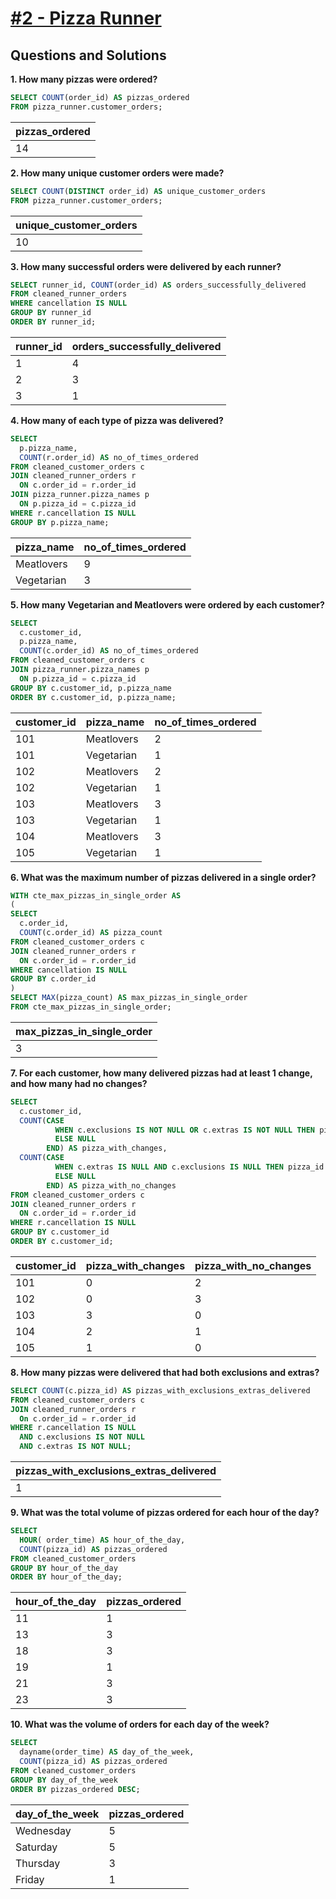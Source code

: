 # [#2 - Pizza Runner](https://8weeksqlchallenge.com/case-study-2/)

## Questions and Solutions

**1. How many pizzas were ordered?**

```sql
SELECT COUNT(order_id) AS pizzas_ordered 
FROM pizza_runner.customer_orders;
```

|pizzas_ordered|
|--------------|
|14|

**2. How many unique customer orders were made?**

```sql
SELECT COUNT(DISTINCT order_id) AS unique_customer_orders 
FROM pizza_runner.customer_orders;
```

|unique_customer_orders|
|--------------|
|10|


**3. How many successful orders were delivered by each runner?**

```sql
SELECT runner_id, COUNT(order_id) AS orders_successfully_delivered 
FROM cleaned_runner_orders
WHERE cancellation IS NULL
GROUP BY runner_id
ORDER BY runner_id;
```

|runner_id|orders_successfully_delivered|
|--------------|----|
|1|4|
|2|3|
|3|1|

**4. How many of each type of pizza was delivered?**

```sql
SELECT 
  p.pizza_name, 
  COUNT(r.order_id) AS no_of_times_ordered
FROM cleaned_customer_orders c
JOIN cleaned_runner_orders r
  ON c.order_id = r.order_id
JOIN pizza_runner.pizza_names p
  ON p.pizza_id = c.pizza_id
WHERE r.cancellation IS NULL
GROUP BY p.pizza_name;
```

|pizza_name|no_of_times_ordered|
|--------------|----|
|Meatlovers|9|
|Vegetarian|3|

**5. How many Vegetarian and Meatlovers were ordered by each customer?**

```sql
SELECT 
  c.customer_id, 
  p.pizza_name, 
  COUNT(c.order_id) AS no_of_times_ordered
FROM cleaned_customer_orders c
JOIN pizza_runner.pizza_names p
  ON p.pizza_id = c.pizza_id
GROUP BY c.customer_id, p.pizza_name
ORDER BY c.customer_id, p.pizza_name;
```

|customer_id|pizza_name|no_of_times_ordered|
|--------------|----|-----|
| 101         | Meatlovers   | 2        |
| 101         | Vegetarian   | 1        |
| 102         | Meatlovers   | 2        |
| 102         | Vegetarian   | 1        |
| 103         | Meatlovers   | 3        |
| 103         | Vegetarian   | 1        |
| 104         | Meatlovers   | 3        |
| 105         | Vegetarian   | 1        |


**6. What was the maximum number of pizzas delivered in a single order?**

```sql
WITH cte_max_pizzas_in_single_order AS
(
SELECT 
  c.order_id, 
  COUNT(c.order_id) AS pizza_count
FROM cleaned_customer_orders c
JOIN cleaned_runner_orders r
  ON c.order_id = r.order_id
WHERE cancellation IS NULL
GROUP BY c.order_id
)
SELECT MAX(pizza_count) AS max_pizzas_in_single_order 
FROM cte_max_pizzas_in_single_order;
```

|max_pizzas_in_single_order|
|--------|
|3|

**7. For each customer, how many delivered pizzas had at least 1 change, and how many had no changes?**

```sql
SELECT 
  c.customer_id,
  COUNT(CASE
          WHEN c.exclusions IS NOT NULL OR c.extras IS NOT NULL THEN pizza_id
          ELSE NULL
        END) AS pizza_with_changes,
  COUNT(CASE
          WHEN c.extras IS NULL AND c.exclusions IS NULL THEN pizza_id
          ELSE NULL
        END) AS pizza_with_no_changes 
FROM cleaned_customer_orders c
JOIN cleaned_runner_orders r
  ON c.order_id = r.order_id
WHERE r.cancellation IS NULL
GROUP BY c.customer_id
ORDER BY c.customer_id;
```

| customer_id | pizza_with_changes | pizza_with_no_changes |
|-------------|------------|------------|
| 101         | 0          | 2          |
| 102         | 0          | 3          |
| 103         | 3          | 0          |
| 104         | 2          | 1          |
| 105         | 1          | 0          |


**8. How many pizzas were delivered that had both exclusions and extras?**

```sql
SELECT COUNT(c.pizza_id) AS pizzas_with_exclusions_extras_delivered
FROM cleaned_customer_orders c
JOIN cleaned_runner_orders r
  On c.order_id = r.order_id
WHERE r.cancellation IS NULL 
  AND c.exclusions IS NOT NULL 
  AND c.extras IS NOT NULL;
```

|pizzas_with_exclusions_extras_delivered|
|---------|
|1|

**9. What was the total volume of pizzas ordered for each hour of the day?**

```sql
SELECT 
  HOUR( order_time) AS hour_of_the_day, 
  COUNT(pizza_id) AS pizzas_ordered 
FROM cleaned_customer_orders
GROUP BY hour_of_the_day
ORDER BY hour_of_the_day;
```

| hour_of_the_day  | pizzas_ordered |
|--------|-------|
| 11     | 1     |
| 13     | 3     |
| 18     | 3     |
| 19     | 1     |
| 21     | 3     |
| 23     | 3     |


**10. What was the volume of orders for each day of the week?**

```sql
SELECT 
  dayname(order_time) AS day_of_the_week, 
  COUNT(pizza_id) AS pizzas_ordered 
FROM cleaned_customer_orders
GROUP BY day_of_the_week
ORDER BY pizzas_ordered DESC;
```

| day_of_the_week| pizzas_ordered |
|-----------|-------|
| Wednesday | 5     |
| Saturday  | 5     |
| Thursday  | 3     |
| Friday    | 1     |

